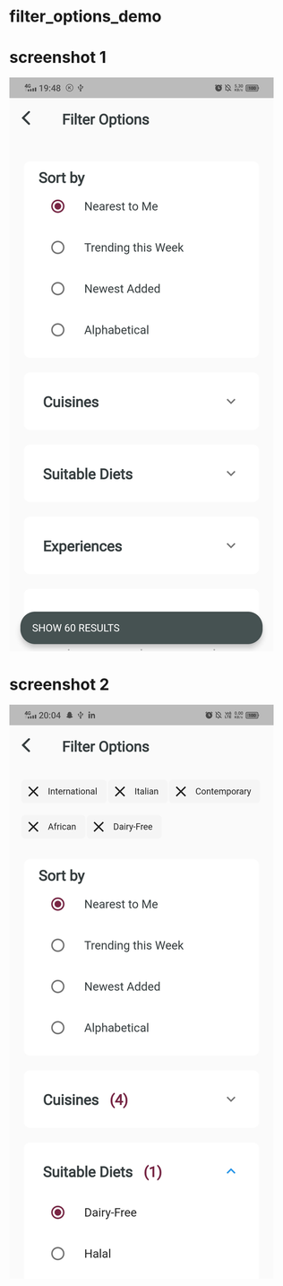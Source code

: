 # filter_options_demo


# screenshot 1
![screenshot 1](https://github.com/MaheshManoharan/FilterOptionsDemo/blob/main/assets/filter1.jpg)

# screenshot 2
![screenshot 1](https://github.com/MaheshManoharan/FilterOptionsDemo/blob/main/assets/filter2.jpg)

